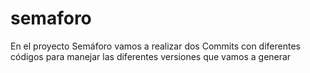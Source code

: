 # semaforo 

En el proyecto Semáforo vamos a realizar dos Commits con diferentes códigos para manejar las diferentes versiones que vamos a generar
